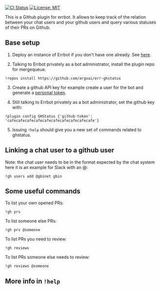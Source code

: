 [![CI Status](https://img.shields.io/travis/argoai/err-ghstatus/master.svg)](https://travis-ci.org/argoai/err-ghstatus/)
[![License: MIT](https://img.shields.io/badge/License-Apachev2-yellow.svg)](https://opensource.org/licenses/MIT)

This is a Github plugin for errbot. It allows to keep track of the relation between your chat users and your github
users and query various statuses of their PRs on Github.

## Base setup

1. Deploy an instance of Errbot if you don't have one already. See [here](http://errbot.io/en/latest/user_guide/setup.html).

2. Talking to Errbot privately as a bot administrator, install the plugin repo for mergequeue.
```
!repos install https://github.com/argoai/err-ghstatus
```

3. Create a github API key for example create a user for the bot and generate a [personal token](https://github.com/settings/tokens).

4. Still talking to Errbot privately as a bot administrator, set the github key with:

```
!plugin config GHStatus {'github-token': 'cafecafecafecafecafecafecafecafecafecafe'}
```

5. Issuing `!help` should give you a new set of commands related to ghstatus.

## Linking a chat user to a github user

Note: the chat user needs to be in the format expected by the chat system here it is an example for Slack with an @:

```
!gh users add @gbinet gbin
```

## Some useful commands

To list your own opened PRs:
```
!gh prs
```

To list someone else PRs:

```
!gh prs @someone
```

To list PRs you need to review:
```
!gh reviews
```

To list PRs someone else needs to review:
```
!gh reviews @someone
```

## More info in `!help`


